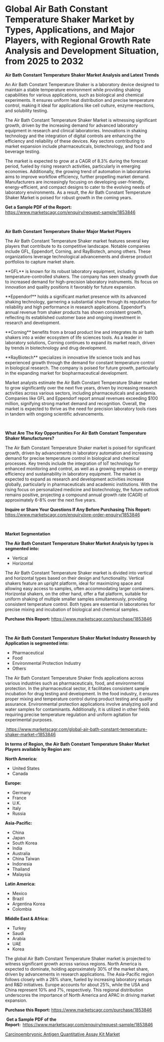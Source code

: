 <p><h1>Global Air Bath Constant Temperature Shaker Market by Types, Applications, and Major Players, with Regional Growth Rate Analysis and Development Situation, from 2025 to 2032</h1></p><p><strong>Air Bath Constant Temperature Shaker Market Analysis and Latest Trends</strong></p>
<p><p>An Air Bath Constant Temperature Shaker is a laboratory device designed to maintain a stable temperature environment while providing shaking capabilities for various applications, such as biological and chemical experiments. It ensures uniform heat distribution and precise temperature control, making it ideal for applications like cell culture, enzyme reactions, and solubility testing.</p><p>The Air Bath Constant Temperature Shaker Market is witnessing significant growth, driven by the increasing demand for advanced laboratory equipment in research and clinical laboratories. Innovations in shaking technology and the integration of digital controls are enhancing the efficiency and reliability of these devices. Key sectors contributing to market expansion include pharmaceuticals, biotechnology, and food and beverage testing.</p><p>The market is expected to grow at a CAGR of 8.3% during the forecast period, fueled by rising research activities, particularly in emerging economies. Additionally, the growing trend of automation in laboratories aims to improve workflow efficiency, further propelling market demand. Manufacturers are increasingly focusing on developing user-friendly, energy-efficient, and compact designs to cater to the evolving needs of laboratory environments. As a result, the Air Bath Constant Temperature Shaker Market is poised for robust growth in the coming years.</p></p>
<p><strong>Get a Sample PDF of the Report:&nbsp;</strong> <a href="https://www.marketscagr.com/enquiry/request-sample/1853846?utm_campaign=2304&utm_medium=2&utm_source=Github&utm_content=ia&utm_term=27032025&utm_id=air-bath-constant-temperature-shaker">https://www.marketscagr.com/enquiry/request-sample/1853846</a></p>
<p>&nbsp;</p>
<p><strong>Air Bath Constant Temperature Shaker Major Market Players</strong></p>
<p><p>The Air Bath Constant Temperature Shaker market features several key players that contribute to its competitive landscape. Notable companies include GFL, Eppendorf, Corning, and RayBiotech, among others. These organizations leverage technological advancements and diverse product portfolios to capture market share.</p><p>**GFL** is known for its robust laboratory equipment, including temperature-controlled shakers. The company has seen steady growth due to increased demand for high-precision laboratory instruments. Its focus on innovation and quality positions it favorably for future expansion.</p><p>**Eppendorf** holds a significant market presence with its advanced shaking technology, garnering a substantial share through its reputation for reliability and high performance in research applications. Eppendorf's annual revenue from shaker products has shown consistent growth, reflecting its established customer base and ongoing investment in research and development.</p><p>**Corning** benefits from a broad product line and integrates its air bath shakers into a wider ecosystem of life sciences tools. As a leader in laboratory solutions, Corning continues to expand its market reach, driven by trends in biotechnology and drug development.</p><p>**RayBiotech** specializes in innovative life science tools and has experienced growth through the demand for constant temperature control in biological research. The company is poised for future growth, particularly in the expanding market for biopharmaceutical development.</p><p>Market analysts estimate the Air Bath Constant Temperature Shaker market to grow significantly over the next five years, driven by increasing research activities across various sectors, including pharmaceuticals and academia. Companies like GFL and Eppendorf report annual revenues exceeding $100 million, signifying strong market demand and recognition. Overall, the market is expected to thrive as the need for precision laboratory tools rises in tandem with ongoing scientific advancements.</p></p>
<p>&nbsp;</p>
<p><strong>What Are The Key Opportunities For Air Bath Constant Temperature Shaker Manufacturers?</strong></p>
<p><p>The Air Bath Constant Temperature Shaker market is poised for significant growth, driven by advancements in laboratory automation and increasing demand for precise temperature control in biological and chemical processes. Key trends include the integration of IoT technology for enhanced monitoring and control, as well as a growing emphasis on energy efficiency and sustainability in laboratory equipment. The market is expected to expand as research and development activities increase globally, particularly in pharmaceuticals and academic institutions. With the rising focus on personalized medicine and biotechnology, the future outlook remains positive, projecting a compound annual growth rate (CAGR) of approximately 6-8% over the next five years.</p></p>
<p><strong>Inquire or Share Your Questions If Any Before Purchasing This Report:</strong> <a href="https://www.marketscagr.com/enquiry/pre-order-enquiry/1853846?utm_campaign=2304&utm_medium=2&utm_source=Github&utm_content=ia&utm_term=27032025&utm_id=air-bath-constant-temperature-shaker">https://www.marketscagr.com/enquiry/pre-order-enquiry/1853846</a></p>
<p>&nbsp;</p>
<p><strong>Market Segmentation</strong></p>
<p><strong>The Air Bath Constant Temperature Shaker Market Analysis by types is segmented into:</strong></p>
<p><ul><li>Vertical</li><li>Horizontal</li></ul></p>
<p><p>The Air Bath Constant Temperature Shaker market is divided into vertical and horizontal types based on their design and functionality. Vertical shakers feature an upright platform, ideal for maximizing space and allowing easy access to samples, often accommodating larger containers. Horizontal shakers, on the other hand, offer a flat platform, suitable for uniform shaking of multiple smaller samples simultaneously, providing consistent temperature control. Both types are essential in laboratories for precise mixing and incubation of biological and chemical samples.</p></p>
<p><strong>Purchase this Report:&nbsp;</strong><a href="https://www.marketscagr.com/purchase/1853846?utm_campaign=2304&utm_medium=2&utm_source=Github&utm_content=ia&utm_term=27032025&utm_id=air-bath-constant-temperature-shaker">https://www.marketscagr.com/purchase/1853846</a></p>
<p>&nbsp;</p>
<p><strong>The Air Bath Constant Temperature Shaker Market Industry Research by Application is segmented into:</strong></p>
<p><ul><li>Pharmaceutical</li><li>Food</li><li>Environmental Protection Industry</li><li>Others</li></ul></p>
<p><p>The Air Bath Constant Temperature Shaker finds applications across various industries such as pharmaceuticals, food, and environmental protection. In the pharmaceutical sector, it facilitates consistent sample incubation for drug testing and development. In the food industry, it ensures proper mixing and temperature control during product testing and quality assurance. Environmental protection applications involve analyzing soil and water samples for contaminants. Additionally, it is utilized in other fields requiring precise temperature regulation and uniform agitation for experimental purposes.</p></p>
<p><a href="https://www.marketscagr.com/global-air-bath-constant-temperature-shaker-market-r1853846?utm_campaign=2304&utm_medium=2&utm_source=Github&utm_content=ia&utm_term=27032025&utm_id=air-bath-constant-temperature-shaker">&nbsp;https://www.marketscagr.com/global-air-bath-constant-temperature-shaker-market-r1853846</a></p>
<p><strong>In terms of Region, the Air Bath Constant Temperature Shaker Market Players available by Region are:</strong></p>
<p>
    <p> <strong> North America: </strong>
        <ul>
            <li>United States</li>
            <li>Canada</li>
        </ul>
        </p> 
    <p> <strong> Europe: </strong>
        <ul>
            <li>Germany</li>
            <li>France</li>
            <li>U.K.</li>
            <li>Italy</li>
            <li>Russia</li>
        </ul>
        </p> 
    <p> <strong> Asia-Pacific: </strong>
        <ul>
            <li>China</li>
            <li>Japan</li>
            <li>South Korea</li>
            <li>India</li>
            <li>Australia</li>
            <li>China Taiwan</li>
            <li>Indonesia</li>
            <li>Thailand</li>
            <li>Malaysia</li>
        </ul>
        </p> 
    <p> <strong> Latin America: </strong>
        <ul>
            <li>Mexico</li>
            <li>Brazil</li>
            <li>Argentina Korea</li>
            <li>Colombia</li>
        </ul>
        </p> 
    <p> <strong> Middle East & Africa: </strong>
        <ul>
            <li>Turkey</li>
            <li>Saudi</li>
            <li>Arabia</li>
            <li>UAE</li>
            <li>Korea</li>
        </ul>
    </p>
    </p>
<p><p>The global Air Bath Constant Temperature Shaker market is projected to witness significant growth across various regions. North America is expected to dominate, holding approximately 30% of the market share, driven by advancements in research applications. The Asia-Pacific region follows closely with a 28% share, fueled by increasing laboratory setups and R&D initiatives. Europe accounts for about 25%, while the USA and China represent 10% and 7%, respectively. This regional distribution underscores the importance of North America and APAC in driving market expansion.</p></p>
<p><strong>Purchase this Report: </strong><a href="https://www.marketscagr.com/purchase/1853846?utm_campaign=2304&utm_medium=2&utm_source=Github&utm_content=ia&utm_term=27032025&utm_id=air-bath-constant-temperature-shaker">https://www.marketscagr.com/purchase/1853846</a></p>
<p>&nbsp;<strong>Get a Sample PDF of the Report:&nbsp;&nbsp;</strong><a href="https://www.marketscagr.com/enquiry/request-sample/1853846?utm_campaign=2304&utm_medium=2&utm_source=Github&utm_content=ia&utm_term=27032025&utm_id=air-bath-constant-temperature-shaker">https://www.marketscagr.com/enquiry/request-sample/1853846</a></p>
<p><strong></strong></p>
<p><p><a href="https://github.com/ilonaenterline65/Market-Research-Report-List-1/blob/main/carcinoembryonic-antigen-quantitative-assay-kit-market.md?utm_campaign=2304&utm_medium=2&utm_source=Github&utm_content=ia&utm_term=27032025&utm_id=air-bath-constant-temperature-shaker">Carcinoembryonic Antigen Quantitative Assay Kit Market</a></p></p>